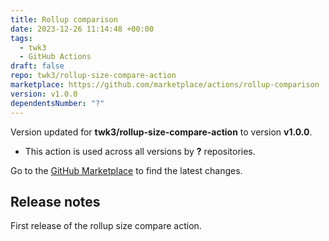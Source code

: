 ```yaml
---
title: Rollup comparison
date: 2023-12-26 11:14:48 +00:00
tags:
  - twk3
  - GitHub Actions
draft: false
repo: twk3/rollup-size-compare-action
marketplace: https://github.com/marketplace/actions/rollup-comparison
version: v1.0.0
dependentsNumber: "?"
---
```



Version updated for **twk3/rollup-size-compare-action** to version **v1.0.0**.
- This action is used across all versions by **?** repositories.

Go to the [GitHub Marketplace](https://github.com/marketplace/actions/rollup-comparison) to find the latest changes.

## Release notes

First release of the rollup size compare action.
